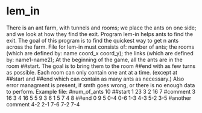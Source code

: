 # lem_in
There is an ant farm, with tunnels and rooms; we place the ants on one side; and we look at how they find the exit.
Program lem-in helps ants to find the exit.
The goal of this program is to find the quickest way to get n ants across the farm.
File for lem-in must consists of:
number of ants;
the rooms (which are defined by: name coord_x coord_y);
the links (which are defined by: name1-name2);
At the beginning of the game, all the ants are in the room ##start.
The goal is to bring them to the room ##end with as few turns as possible.
Each room can only contain one ant at a time. (except at ##start and ##end which can contain as many ants as necessary.)
Also error managment is present, if smth goes wrong, or there is no enough data to perform.
Example file:
#num_of_ants
10
##start
1 23 3
2 16 7
#comment
3 16 3
4 16 5
5 9 3
6 1 5
7 4 8
##end
0 9 5
0-4
0-6
1-3
4-3
5-2
3-5
#another comment
4-2
2-1
7-6
7-2
7-4
